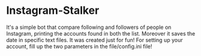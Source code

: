 # Instagram-Stalker
It's a simple bot that compare following and followers of people on Instagram, printing the accounts found in both the list. Moreover it saves the date in specific text files. It was created just for fun!
For setting up your account, fill up the two parameters in the file/config.ini file!

